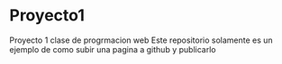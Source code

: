 # Proyecto1
Proyecto 1 clase de progrmacion web
Este repositorio solamente es un ejemplo de como subir una pagina a github y publicarlo
